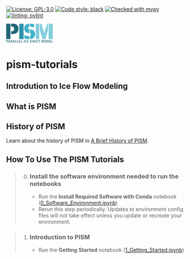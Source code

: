 [![License: GPL-3.0](https://img.shields.io:/github/license/pism/pypac)](https://opensource.org/licenses/GPL-3.0)
[![Code style: black](https://img.shields.io/badge/code%20style-black-000000.svg)](https://github.com/psf/black)
[![Checked with mypy](http://www.mypy-lang.org/static/mypy_badge.svg)](http://mypy-lang.org/)
[![linting: pylint](https://img.shields.io/badge/linting-pylint-yellowgreen)](https://github.com/pylint-dev/pylint)


<img src="pism_logo.png" alt="PISM logo" width="25%"/>


# pism-tutorials

## Introdution to Ice Flow Modeling

## What is PISM

## History of PISM

Learn about the history of PISM in [A Brief History of PISM](history.md).

## How To Use The PISM Tutorials

>0. ### Install the software environment needed to run the notebooks
>
>    - Run the **Install Required Software with Conda** notebook ([0_Software_Environment.ipynb](0_Software_Environment.ipynb))
>    - Rerun this step periodically. Updates to environment config files will not take effect unless you update or recreate your environment.
>

>1. ### Introduction to PISM
>
>    - Run the **Getting Started** notebook ([1_Getting_Started.ipynb](1_Getting_Started.ipynb))
